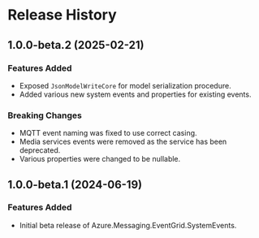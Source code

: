 # Release History

## 1.0.0-beta.2 (2025-02-21)

### Features Added

- Exposed `JsonModelWriteCore` for model serialization procedure.
- Added various new system events and properties for existing events.

### Breaking Changes

- MQTT event naming was fixed to use correct casing.
- Media services events were removed as the service has been deprecated.
- Various properties were changed to be nullable.

## 1.0.0-beta.1 (2024-06-19)

### Features Added

- Initial beta release of Azure.Messaging.EventGrid.SystemEvents.
